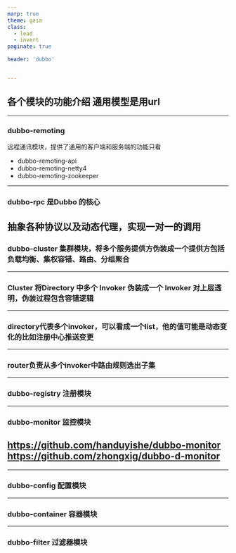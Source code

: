 ```yaml
---
marp: true
theme: gaia
class:
  - lead
  - invert
paginate: true

header: 'dubbo'


---
```


## 各个模块的功能介绍  通用模型是用url
---

### dubbo-remoting
  远程通讯模块，提供了通用的客户端和服务端的功能只看
  - dubbo-remoting-api
  - dubbo-remoting-netty4
  - dubbo-remoting-zookeeper
---

### dubbo-rpc 是Dubbo 的核心
抽象各种协议以及动态代理，实现一对一的调用
---

### dubbo-cluster 集群模块，将多个服务提供方伪装成一个提供方包括 负载均衡、集权容错、路由、分组聚合
---

### Cluster 将Directory  中多个    Invoker   伪装成一个   Invoker  对上层透明，伪装过程包含容错逻辑
---

### directory代表多个invoker，可以看成一个list，他的值可能是动态变化的比如注册中心推送变更
---

### router负责从多个invoker中路由规则选出子集
---
### dubbo-registry 注册模块
---
### dubbo-monitor 监控模块
https://github.com/handuyishe/dubbo-monitor https://github.com/zhongxig/dubbo-d-monitor
---
---
### dubbo-config 配置模块
---
### dubbo-container  容器模块
---
### dubbo-filter 过滤器模块

